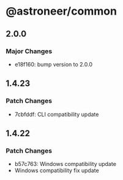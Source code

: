 # @astroneer/common

## 2.0.0

### Major Changes

- e18f160: bump version to 2.0.0

## 1.4.23

### Patch Changes

- 7cbfddf: CLI compatibility update

## 1.4.22

### Patch Changes

- b57c763: Windows compatibility update
- Windows compatibility fix update
